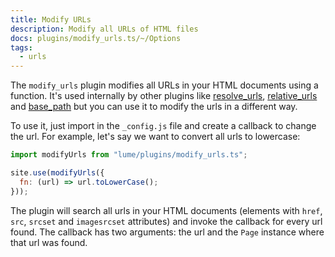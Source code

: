 ```yaml
---
title: Modify URLs
description: Modify all URLs of HTML files
docs: plugins/modify_urls.ts/~/Options
tags:
  - urls
---
```


The `modify_urls` plugin modifies all URLs in your HTML documents using a
function. It's used internally by other plugins like
[resolve_urls](resolve_urls.md), [relative_urls](relative_urls.md) and
[base_path](base_path.md) but you can use it to modify the urls in a different
way.

To use it, just import in the `_config.js` file and create a callback to change
the url. For example, let's say we want to convert all urls to lowercase:

```js
import modifyUrls from "lume/plugins/modify_urls.ts";

site.use(modifyUrls({
  fn: (url) => url.toLowerCase();
}));
```

The plugin will search all urls in your HTML documents (elements with `href`,
`src`, `srcset` and `imagesrcset` attributes) and invoke the callback for every
url found. The callback has two arguments: the url and the `Page` instance where
that url was found.
